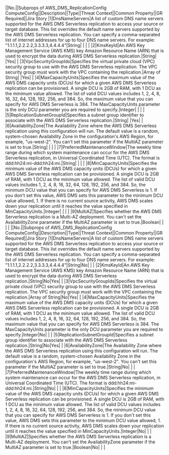 ||No.||Subprops of AWS_DMS_ReplicationConfig ComputeConfig||Description||Type||Threat Context||Common Property||GR Required||Jira Story
|1|DnsNameServers|A list of custom DNS name servers supported for the AWS DMS Serverless replication to access your source or target database. This list overrides the default name servers supported by the AWS DMS Serverless replication. You can specify a comma-separated list of internet addresses for up to four DNS name servers. For example: "1.1.1.1,2.2.2.2,3.3.3.3,4.4.4.4"|String| | | |
|2|KmsKeyId|An AWS Key Management Service (AWS KMS) key Amazon Resource Name (ARN) that is used to encrypt the data during AWS DMS Serverless replication.|String| |Yes| |
|3|VpcSecurityGroupIds|Specifies the virtual private cloud (VPC) security group to use with the AWS DMS Serverless replication. The VPC security group must work with the VPC containing the replication.|Array of String| |Yes| |
|4|MaxCapacityUnits|Specifies the maximum value of the AWS DMS capacity units (DCUs) for which a given AWS DMS Serverless replication can be provisioned. A single DCU is 2GB of RAM, with 1 DCU as the minimum value allowed. The list of valid DCU values includes 1, 2, 4, 8, 16, 32, 64, 128, 192, 256, and 384. So, the maximum value that you can specify for AWS DMS Serverless is 384. The MaxCapacityUnits parameter is the only DCU parameter you are required to specify.|Integer| | | |
|5|ReplicationSubnetGroupId|Specifies a subnet group identifier to associate with the AWS DMS Serverless replication.|String| |Yes| |
|6|AvailabilityZone|The Availability Zone where the AWS DMS Serverless replication using this configuration will run.  The default value is a random, system-chosen Availability Zone in the configuration's AWS Region, for example, "us-west-2". You can't set this parameter if the MultiAZ parameter is set to true.|String| | | |
|7|PreferredMaintenanceWindow|The weekly time range during which system maintenance can occur for the AWS DMS Serverless replication, in Universal Coordinated Time (UTC). The format is ddd:hh24:mi-ddd:hh24:mi.|String| | | |
|8|MinCapacityUnits|Specifies the minimum value of the AWS DMS capacity units (DCUs) for which a given AWS DMS Serverless replication can be provisioned. A single DCU is 2GB of RAM, with 1 DCU as the minimum value allowed. The list of valid DCU values includes 1, 2, 4, 8, 16, 32, 64, 128, 192, 256, and 384. So, the minimum DCU value that you can specify for AWS DMS Serverless is 1. If you don't set this value, AWS DMS sets this parameter to the  minimum DCU value allowed, 1. If there is no current source activity, AWS DMS scales down your replication until it  reaches the value specified in MinCapacityUnits.|Integer| | | |
|9|MultiAZ|Specifies whether the AWS DMS Serverless replication is a Multi-AZ deployment. You can't set the AvailabilityZone parameter if the MultiAZ parameter is set to true.|Boolean| | | |
||No.||Subprops of AWS_DMS_ReplicationConfig ComputeConfig||Description||Type||Threat Context||Common Property||GR Required||Jira Story
|1|DnsNameServers|A list of custom DNS name servers supported for the AWS DMS Serverless replication to access your source or target database. This list overrides the default name servers supported by the AWS DMS Serverless replication. You can specify a comma-separated list of internet addresses for up to four DNS name servers. For example: "1.1.1.1,2.2.2.2,3.3.3.3,4.4.4.4"|String|No| | |
|2|KmsKeyId|An AWS Key Management Service (AWS KMS) key Amazon Resource Name (ARN) that is used to encrypt the data during AWS DMS Serverless replication.|String|No|Yes| |
|3|VpcSecurityGroupIds|Specifies the virtual private cloud (VPC) security group to use with the AWS DMS Serverless replication. The VPC security group must work with the VPC containing the replication.|Array of String|No|Yes| |
|4|MaxCapacityUnits|Specifies the maximum value of the AWS DMS capacity units (DCUs) for which a given AWS DMS Serverless replication can be provisioned. A single DCU is 2GB of RAM, with 1 DCU as the minimum value allowed. The list of valid DCU values includes 1, 2, 4, 8, 16, 32, 64, 128, 192, 256, and 384. So, the maximum value that you can specify for AWS DMS Serverless is 384. The MaxCapacityUnits parameter is the only DCU parameter you are required to specify.|Integer|No| | |
|5|ReplicationSubnetGroupId|Specifies a subnet group identifier to associate with the AWS DMS Serverless replication.|String|No|Yes| |
|6|AvailabilityZone|The Availability Zone where the AWS DMS Serverless replication using this configuration will run.  The default value is a random, system-chosen Availability Zone in the configuration's AWS Region, for example, "us-west-2". You can't set this parameter if the MultiAZ parameter is set to true.|String|No| | |
|7|PreferredMaintenanceWindow|The weekly time range during which system maintenance can occur for the AWS DMS Serverless replication, in Universal Coordinated Time (UTC). The format is ddd:hh24:mi-ddd:hh24:mi.|String|No| | |
|8|MinCapacityUnits|Specifies the minimum value of the AWS DMS capacity units (DCUs) for which a given AWS DMS Serverless replication can be provisioned. A single DCU is 2GB of RAM, with 1 DCU as the minimum value allowed. The list of valid DCU values includes 1, 2, 4, 8, 16, 32, 64, 128, 192, 256, and 384. So, the minimum DCU value that you can specify for AWS DMS Serverless is 1. If you don't set this value, AWS DMS sets this parameter to the  minimum DCU value allowed, 1. If there is no current source activity, AWS DMS scales down your replication until it  reaches the value specified in MinCapacityUnits.|Integer|No| | |
|9|MultiAZ|Specifies whether the AWS DMS Serverless replication is a Multi-AZ deployment. You can't set the AvailabilityZone parameter if the MultiAZ parameter is set to true.|Boolean|No| | |
